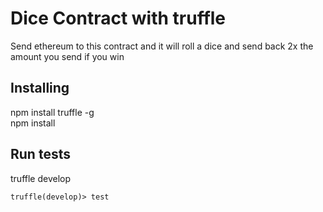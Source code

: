 # Dice Contract with truffle
 
Send ethereum to this contract and it will roll a dice and send back 2x the amount you send if you win 
 
## Installing
 
npm install truffle -g  
npm install  
 
## Run tests  
  
truffle develop  
  
```
truffle(develop)> test
```
  
